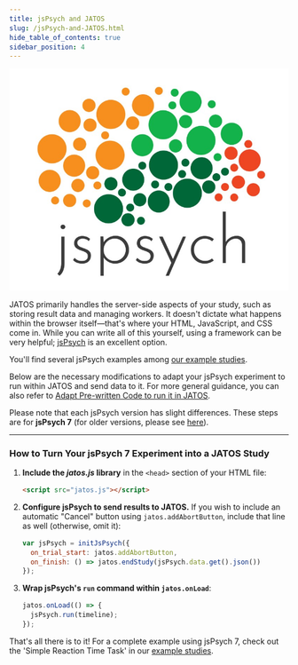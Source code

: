 ```yaml
---
title: jsPsych and JATOS
slug: /jsPsych-and-JATOS.html
hide_table_of_contents: true
sidebar_position: 4
---
```


<div style={{'float':'right', 'width':'300px'}}>

![](/img/jspsych-logo.png)

</div>

JATOS primarily handles the server-side aspects of your study, such as storing result data and managing workers. It doesn't dictate what happens within the browser itself—that's where your HTML, JavaScript, and CSS come in. While you can write all of this yourself, using a framework can be very helpful; [jsPsych](http://www.jspsych.org/) is an excellent option.

You'll find several jsPsych examples among [our example studies](/Example-Studies).

Below are the necessary modifications to adapt your jsPsych experiment to run within JATOS and send data to it. For more general guidance, you can also refer to [Adapt Pre-written Code to run it in JATOS](Adapt-pre-written-code-to-run-it-in-JATOS.html).

Please note that each jsPsych version has slight differences. These steps are for **jsPsych 7** (for older versions, please see [here](/3.6.x/jsPsych-and-JATOS.html)).

-----

### How to Turn Your jsPsych 7 Experiment into a JATOS Study

1.  **Include the _jatos.js_ library** in the `<head>` section of your HTML file:

    ```html
    <script src="jatos.js"></script>
    ```

2.  **Configure jsPsych to send results to JATOS.** If you wish to include an automatic "Cancel" button using `jatos.addAbortButton`, include that line as well (otherwise, omit it):

    ```javascript
    var jsPsych = initJsPsych({
      on_trial_start: jatos.addAbortButton,
      on_finish: () => jatos.endStudy(jsPsych.data.get().json())
    });
    ```

3.  **Wrap jsPsych's `run` command within `jatos.onLoad`**:

    ```javascript
    jatos.onLoad(() => {
      jsPsych.run(timeline);
    });
    ```

That's all there is to it! For a complete example using jsPsych 7, check out the 'Simple Reaction Time Task' in our [example studies](Example-Studies).